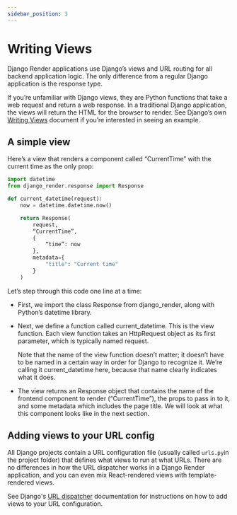 ```yaml
---
sidebar_position: 3
---
```


# Writing Views

Django Render applications use Django’s views and URL routing for all backend application logic.
The only difference from a regular Django application is the response type.

If you’re unfamiliar with Django views, they are Python functions that take a web request and return a web response.
In a traditional Django application, the views will return the HTML for the browser to render. See Django’s own [Writing Views](https://docs.djangoproject.com/en/5.0/topics/http/views/) document if you’re interested in seeing an example.

## A simple view

Here’s a view that renders a component called “CurrentTime” with the current time as the only prop:

```python
import datetime
from django_render.response import Response

def current_datetime(request):
    now = datetime.datetime.now()

    return Response(
        request,
        “CurrentTime”,
        {
            “time”: now
        },
        metadata={
            "title": "Current time"
        }
    )
```

Let’s step through this code one line at a time:

- First, we import the class Response from django_render, along with Python’s datetime library.

- Next, we define a function called current_datetime. This is the view function. Each view function takes an HttpRequest object as its first parameter, which is typically named request.

  Note that the name of the view function doesn’t matter; it doesn’t have to be named in a certain way in order for Django to recognize it. We’re calling it current_datetime here, because that name clearly indicates what it does.

- The view returns an Response object that contains the name of the frontend component to render (“CurrentTime”), the props to pass in to it, and some metadata which includes the page title. We will look at what this component looks like in the next section.

## Adding views to your URL config

All Django projects contain a URL configuration file (usually called ``urls.py``in the project folder) that defines what views to run at what URLs. There are no differences in how the URL dispatcher works in a Django Render application, and you can even mix React-rendered views with template-rendered views.

See Django's [URL dispatcher](https://docs.djangoproject.com/en/5.0/topics/http/urls/) documentation for instructions on how to add views to your URL configuration.
